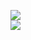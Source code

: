 [![](https://img.shields.io/badge/Made%20With-Github%20Spray-lightgrey.svg?style=for-the-badge&logo=github)](https://github.com/Annihil/github-spray#13736)  
[![](https://i.imgur.com/2DrTn0Z.gif)](https://github.com/Annihil/github-spray)